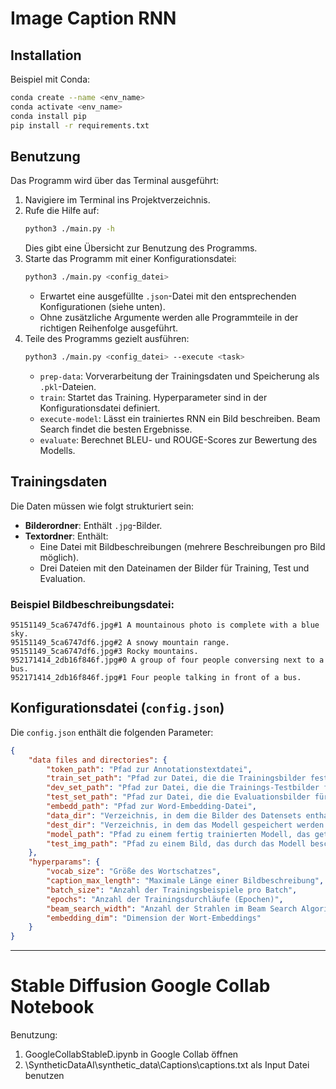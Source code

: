 # Image Caption RNN

## Installation

Beispiel mit Conda:

```bash
conda create --name <env_name>
conda activate <env_name>
conda install pip
pip install -r requirements.txt
```

## Benutzung

Das Programm wird über das Terminal ausgeführt:

1. Navigiere im Terminal ins Projektverzeichnis.
2. Rufe die Hilfe auf:
   ```bash
   python3 ./main.py -h
   ```
   Dies gibt eine Übersicht zur Benutzung des Programms.
3. Starte das Programm mit einer Konfigurationsdatei:
   ```bash
   python3 ./main.py <config_datei>
   ```
   - Erwartet eine ausgefüllte `.json`-Datei mit den entsprechenden Konfigurationen (siehe unten).
   - Ohne zusätzliche Argumente werden alle Programmteile in der richtigen Reihenfolge ausgeführt.
4. Teile des Programms gezielt ausführen:
   ```bash
   python3 ./main.py <config_datei> --execute <task>
   ```
   - `prep-data`: Vorverarbeitung der Trainingsdaten und Speicherung als `.pkl`-Dateien.
   - `train`: Startet das Training. Hyperparameter sind in der Konfigurationsdatei definiert.
   - `execute-model`: Lässt ein trainiertes RNN ein Bild beschreiben. Beam Search findet die besten Ergebnisse.
   - `evaluate`: Berechnet BLEU- und ROUGE-Scores zur Bewertung des Modells.

## Trainingsdaten

Die Daten müssen wie folgt strukturiert sein:

- **Bilderordner**: Enthält `.jpg`-Bilder.
- **Textordner**: Enthält:
  - Eine Datei mit Bildbeschreibungen (mehrere Beschreibungen pro Bild möglich).
  - Drei Dateien mit den Dateinamen der Bilder für Training, Test und Evaluation.

### Beispiel Bildbeschreibungsdatei:
```
95151149_5ca6747df6.jpg#1 A mountainous photo is complete with a blue sky.
95151149_5ca6747df6.jpg#2 A snowy mountain range.
95151149_5ca6747df6.jpg#3 Rocky mountains.
952171414_2db16f846f.jpg#0 A group of four people conversing next to a bus.
952171414_2db16f846f.jpg#1 Four people talking in front of a bus.
```

## Konfigurationsdatei (`config.json`)

Die `config.json` enthält die folgenden Parameter:

```json
{
    "data files and directories": {
        "token_path": "Pfad zur Annotationstextdatei",
        "train_set_path": "Pfad zur Datei, die die Trainingsbilder festlegt",
        "dev_set_path": "Pfad zur Datei, die die Trainings-Testbilder festlegt",
        "test_set_path": "Pfad zur Datei, die die Evaluationsbilder für das fertig trainierte Modell festlegt",
        "embedd_path": "Pfad zur Word-Embedding-Datei",
        "data_dir": "Verzeichnis, in dem die Bilder des Datensets enthalten sind",
        "dest_dir": "Verzeichnis, in dem das Modell gespeichert werden soll",
        "model_path": "Pfad zu einem fertig trainierten Modell, das getestet werden soll",
        "test_img_path": "Pfad zu einem Bild, das durch das Modell beschrieben werden soll"
    },
    "hyperparams": {
        "vocab_size": "Größe des Wortschatzes",
        "caption_max_length": "Maximale Länge einer Bildbeschreibung",
        "batch_size": "Anzahl der Trainingsbeispiele pro Batch",
        "epochs": "Anzahl der Trainingsdurchläufe (Epochen)",
        "beam_search_width": "Anzahl der Strahlen im Beam Search Algorithmus",
        "embedding_dim": "Dimension der Wort-Embeddings"
    }
}
```

---


# Stable Diffusion Google Collab Notebook

Benutzung:

1. GoogleCollabStableD.ipynb in Google Collab öffnen
2. \SyntheticDataAI\synthetic_data\Captions\captions.txt als Input Datei benutzen 